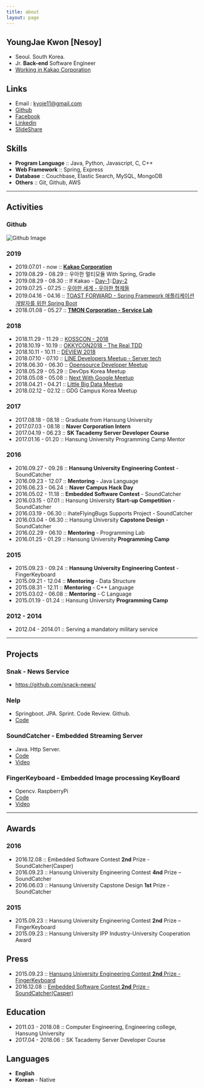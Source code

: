 ```yaml
---
title: about
layout: page
---
```


## YoungJae Kwon [Nesoy]
- Seoul. South Korea.
- Jr. **Back-end** Software Engineer
- [Working in Kakao Corporation](https://www.kakaocorp.com/)

## Links
- Email : kyoje11@gmail.com
- [Github](https://github.com/nesoy)
- [Facebook](https://www.facebook.com/Nesoy92)
- [Linkedin](https://www.linkedin.com/in/young-jae-kwon-3514b3141/)
- [SlideShare](http://slideshare.net/YoungJaeKwon3)

## Skills
- **Program Language** :: Java, Python, Javascript, C, C++
- **Web Framework** :: Spring, Express
- **Database** :: Couchbase, Elastic Search, MySQL, MongoDB
- **Others** :: Git, Github, AWS

-------

## Activities
### Github
![Github Image](https://ghchart.rshah.org/nesoy)

### 2019
- 2019.07.01 - now   :: [**Kakao Corporation**](https://www.kakaocorp.com)
- 2019.08.29 - 08.29 :: 우아한 멀티모듈 With Spring, Gradle
- 2019.08.29 - 08.30 :: If Kakao - [Day-1](https://nesoy.github.io/articles/2019-08/if-kakao-day1)::[Day-2](https://nesoy.github.io/articles/2019-09/if-kakao-day2)
- 2019.07.25 - 07.25 :: [우아한 세계 - 우아한 형제들](https://nesoy.github.io/articles/2019-07/woowa-world-woowahan)
- 2019.04.16 - 04.16 :: [TOAST FORWARD - Spring Framework 애플리케이션 개발자를 위한 Spring Boot](https://nesoy.github.io/articles/2019-04/TOAST-FORWARD-SpringBoot)
- 2018.01.08 - 05.27 :: [**TMON Corporation - Service Lab**](https://www.tmon.co.kr)

### 2018
- 2018.11.29 - 11.29 :: [KOSSCON - 2018](https://nesoy.github.io/articles/2018-11/KOSSCON-2018)
- 2018.10.19 - 10.19 :: [OKKYCON2018 - The Real TDD](https://nesoy.github.io/articles/2018-10/OKKYCON2018-Real-TDD)
- 2018.10.11 - 10.11 :: [DEVIEW 2018](https://nesoy.github.io/articles/2018-10/Deview-2018)
- 2018.07.10 - 07.10 :: [LINE Developers Meetup - Server tech](https://nesoy.github.io/articles/2018-07/LINE-Developers-Meetup)
- 2018.06.30 - 06.30 :: [Opensource Developer Meetup](https://nesoy.github.io/articles/2018-07/Opensource-Meetup)
- 2018.05.29 - 05.29 :: DevOps Korea Meetup
- 2018.05.08 - 05.08 :: [Next With Google Meetup](https://nesoy.github.io/articles/2018-05/Next-With-Google)
- 2018.04.21 - 04.21 :: [Little Big Data Meetup](https://nesoy.github.io/articles/2018-04/Little-Big-Data)
- 2018.02.12 - 02.12 :: GDG Campus Korea Meetup

### 2017
- 2017.08.18 - 08.18 :: Graduate from Hansung University
- 2017.07.03 - 08.18 :: **Naver Corporation Intern**
- 2017.04.19 - 06.23 :: **SK Tacademy Server Developer Course**
- 2017.01.16 - 01.20 :: Hansung University Programming Camp Mentor

### 2016
- 2016.09.27 - 09.28 :: **Hansung University Engineering Contest** - SoundCatcher
- 2016.09.23 - 12.07 :: **Mentoring** - Java Language
- 2016.06.23 - 06.24 :: **Naver Campus Hack Day**
- 2016.05.02 - 11.18 :: **Embedded Software Contest** - SoundCatcher
- 2016.03.15 - 07.01 :: Hansung University **Start-up Competition** - SoundCatcher
- 2016.03.19 - 06.30 :: ihateFlyingBugs Supports Project - SoundCatcher
- 2016.03.04 - 06.30 :: Hansung University **Capstone Design** - SoundCatcher
- 2016.02.29 - 06.10 :: **Mentoring** - Programming Lab
- 2016.01.25 - 01.29 :: Hansung University **Programming Camp**

### 2015
- 2015.09.23 - 09.24 :: **Hansung University Engineering Contest** - FingerKeyboard
- 2015.09.21 - 12.04 :: **Mentoring** - Data Structure
- 2015.08.31 - 12.11 :: **Mentoring** - C++ Language
- 2015.03.02 - 06.08 :: **Mentoring** - C Language
- 2015.01.19 - 01.24 :: Hansung University **Programming Camp**

### 2012 - 2014
- 2012.04 - 2014.01 :: Serving a mandatory military service

-------

## Projects
### Snak - News Service
- https://github.com/snack-news/

### Nelp
- Springboot. JPA. Sprint. Code Review. Github.
- [Code](https://github.com/Nelp-dev/Nelp)

### SoundCatcher - Embedded Streaming Server
- Java. Http Server.
- [Code](https://github.com/SCCasper)
- [Video](https://www.youtube.com/watch?v=h2jTrTSD1wQ)

### FingerKeyboard - Embedded Image processing KeyBoard
- Opencv. RaspberryPi
- [Code](https://github.com/FingerKeyboard-jh-sm/FingerKeyboard)
- [Video](https://www.youtube.com/watch?v=xI_Y875FghU)


-------

## Awards
### 2016
- 2016.12.08 :: Embedded Software Contest **2nd** Prize - SoundCatcher(Casper)
- 2016.09.23 :: Hansung University Engineering Contest **4nd** Prize – SoundCatcher
- 2016.06.03 :: Hansung University Capstone Design **1st** Prize - SoundCatcher

### 2015
- 2015.09.23 :: Hansung University Engineering Contest **2nd** Prize – FingerKeyboard
- 2015.09.23 :: Hansung University IPP Industry-University Cooperation Award

## Press
- 2015.09.23 :: [Hansung University Engineering Contest **2nd** Prize - FingerKeyboard](http://www.asiatoday.co.kr/view.php?key=20151007001927323)
- 2016.12.08 :: [Embedded Software Contest **2nd** Prize - SoundCatcher(Casper)](http://eswcontest.com/bbs/board.php?tbl=award&category=2016%B3%E2)

## Education
- 2011.03 - 2018.08 :: Computer Engineering, Engineering college, Hansung University
- 2017.04 - 2018.06 :: SK Tacademy Server Developer Course

## Languages
- **English**
- **Korean** - Native

